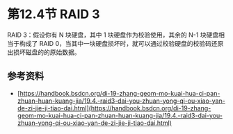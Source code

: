 # 第12.4节 RAID 3

RAID 3：假设你有 N 块硬盘，其中 1 块硬盘作为校验使用，其余的 N-1 块硬盘相当于构成了 RAID 0，当其中一块硬盘损坏时，就可以通过校验硬盘的校验码还原出损坏磁盘的的原始数据。

## 参考资料

* [https://handbook.bsdcn.org/di-19-zhang-geom-mo-kuai-hua-ci-pan-zhuan-huan-kuang-jia/19.4.-raid3-dai-you-zhuan-yong-qi-ou-xiao-yan-de-zi-jie-ji-tiao-dai.html](https://handbook.bsdcn.org/di-19-zhang-geom-mo-kuai-hua-ci-pan-zhuan-huan-kuang-jia/19.4.-raid3-dai-you-zhuan-yong-qi-ou-xiao-yan-de-zi-jie-ji-tiao-dai.html)
